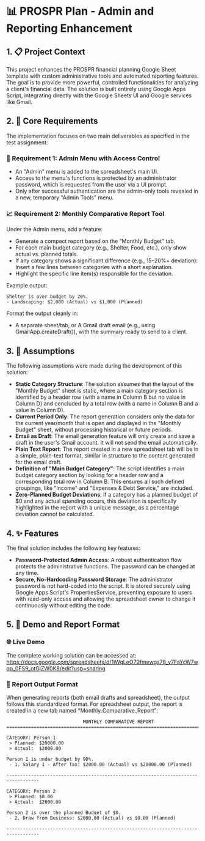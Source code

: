 # 📊 PROSPR Plan - Admin and Reporting Enhancement

## 1. 📋 Project Context
This project enhances the PROSPR financial planning Google Sheet template with custom administrative tools and automated reporting features. The goal is to provide more powerful, controlled functionalities for analyzing a client's financial data. The solution is built entirely using Google Apps Script, integrating directly with the Google Sheets UI and Google services like Gmail.

## 2. 🎯 Core Requirements
The implementation focuses on two main deliverables as specified in the test assignment:

### 🔐 Requirement 1: Admin Menu with Access Control
- An "Admin" menu is added to the spreadsheet's main UI.
- Access to the menu's functions is protected by an administrator password, which is requested from the user via a UI prompt.
- Only after successful authentication are the admin-only tools revealed in a new, temporary "Admin Tools" menu.

### 📈 Requirement 2: Monthly Comparative Report Tool
Under the Admin menu, add a feature:
- Generate a compact report based on the “Monthly Budget” tab.
- For each main budget category (e.g., Shelter, Food, etc.), only show actual vs. planned totals.
- If any category shows a significant difference (e.g., 15–20%+ deviation): Insert a few lines between categories with a short explanation.
- Highlight the specific line item(s) responsible for the deviation.

Example output:

```
Shelter is over budget by 20%.
- Landscaping: $2,000 (Actual) vs $1,000 (Planned)
```

Format the output cleanly in:

- A separate sheet/tab, or A Gmail draft email (e.g., using GmailApp.createDraft()), with the summary ready to send to a client.


## 3. 💭 Assumptions
The following assumptions were made during the development of this solution:

- **Static Category Structure**: The solution assumes that the layout of the "Monthly Budget" sheet is static, where a main category section is identified by a header row (with a name in Column B but no value in Column D) and concluded by a total row (with a name in Column B and a value in Column D).
- **Current Period Only**: The report generation considers only the data for the current year/month that is open and displayed in the "Monthly Budget" sheet, without processing historical or future periods.
- **Email as Draft**: The email generation feature will only create and save a draft in the user's Gmail account. It will not send the email automatically.
- **Plain Text Report**: The report created in a new spreadsheet tab will be in a simple, plain-text format, similar in structure to the content generated for the email draft.
- **Definition of "Main Budget Category"**: The script identifies a main budget category section by looking for a header row and a corresponding total row in Column B. This ensures all such defined groupings, like "Income" and "Expenses & Debt Service," are included.
- **Zero-Planned Budget Deviations**: If a category has a planned budget of $0 and any actual spending occurs, this deviation is specifically highlighted in the report with a unique message, as a percentage deviation cannot be calculated.

## 4. ✨ Features
The final solution includes the following key features:

- **Password-Protected Admin Access**: A robust authentication flow protects the administrative functions. The password can be changed at any time.
- **Secure, No-Hardcoding Password Storage**: The administrator password is not hard-coded into the script. It is stored securely using Google Apps Script's PropertiesService, preventing exposure to users with read-only access and allowing the spreadsheet owner to change it continuously without editing the code.

## 5. 🚀 Demo and Report Format

### 🌐 Live Demo
The complete working solution can be accessed at: https://docs.google.com/spreadsheets/d/1iWqLeO79fmewgs78_y7FaYcW7wqp_0FS9_otGjZW0K8/edit?usp=sharing

### 📄 Report Output Format
When generating reports (both email drafts and spreadsheet), the output follows this standardized format. For spreadsheet output, the report is created in a new tab named "Monthly_Comparative_Report":

```
                            MONTHLY COMPARATIVE REPORT
==================================================================================

CATEGORY: Person 1
 > Planned: $20000.00
 > Actual:  $2000.00

Person 1 is under budget by 90%.
 - 1. Salary 1 - After Tax: $2000.00 (Actual) vs $20000.00 (Planned)

----------------------------------------------------------------------------------

CATEGORY: Person 2
 > Planned: $0.00
 > Actual:  $2000.00

Person 2 is over the planned Budget of $0.
 - 2. Draw from Business: $2000.00 (Actual) vs $0.00 (Planned)

----------------------------------------------------------------------------------
```
